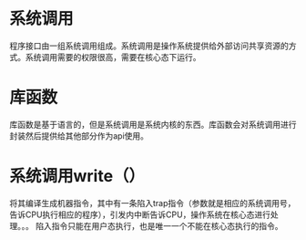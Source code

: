 # 系统调用

程序接口由一组系统调用组成。系统调用是操作系统提供给外部访问共享资源的方式。系统调用需要的权限很高，需要在核心态下运行。

# 库函数
库函数是基于语言的，但是系统调用是系统内核的东西。库函数会对系统调用进行封装然后提供给其他部分作为api使用。

# 系统调用write（）
将其编译生成机器指令，其中有一条陷入trap指令（参数就是相应的系统调用号，告诉CPU执行相应的程序），引发内中断告诉CPU，操作系统在核心态进行处理。。。
陷入指令只能在用户态执行，也是唯一一个不能在核心态执行的指令。